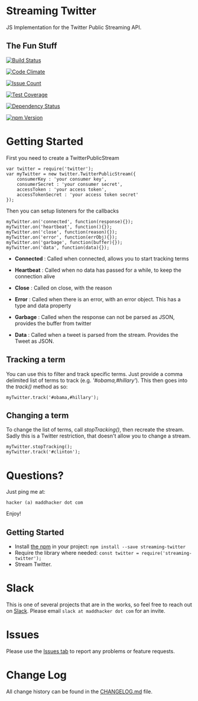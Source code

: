 # Streaming Twitter
JS Implementation for the Twitter Public Streaming API.

## The Fun Stuff
[![Build Status](https://secure.travis-ci.org/MaddHacker/twitter-js.svg?branch=master)](http://travis-ci.org/MaddHacker/twitter-js)

[![Code Climate](https://codeclimate.com/github/MaddHacker/twitter-js/badges/gpa.svg)](https://codeclimate.com/github/MaddHacker/twitter-js)

[![Issue Count](https://codeclimate.com/github/MaddHacker/twitter-js/badges/issue_count.svg)](https://codeclimate.com/github/MaddHacker/twitter-js)

[![Test Coverage](https://codeclimate.com/github/MaddHacker/twitter-js/badges/coverage.svg)](https://codeclimate.com/github/MaddHacker/twitter-js/coverage)

[![Dependency Status](https://david-dm.org/MaddHacker/streaming-twitter/status.svg)](https://david-dm.org/MaddHacker/streaming-twitter)

[![npm Version](https://badge.fury.io/js/streaming-twitter.svg)](https://badge.fury.io/js/streaming-twitter)

# Getting Started
First you need to create a TwitterPublicStream

	var twitter = require('twitter');
	var myTwitter = new twitter.TwitterPublicStream({
		consumerKey : 'your consumer key',
		consumerSecret : 'your consumer secret',
		accessToken : 'your access token',
		accessTokenSecret : 'your access token secret'
	});

Then you can setup listeners for the callbacks

	myTwitter.on('connected', function(response){});
	myTwitter.on('heartbeat', function(){});
	myTwitter.on('close', function(reason){});
	myTwitter.on('error', function(errObj){});
	myTwitter.on('garbage', function(buffer){});
	myTwitter.on('data', function(data){});
	
* **Connected** : Called when connected, allows you to start tracking terms

* **Heartbeat** : Called when no data has passed for a while, to keep the connection alive

* **Close** : Called on close, with the reason

* **Error** : Called when there is an error, with an error object.  This has a type and data property

* **Garbage** : Called when the response can not be parsed as JSON, provides the buffer from twitter
	
* **Data** : Called when a tweet is parsed from the stream. Provides the Tweet as JSON.
	
	
## Tracking a term

You can use this to filter and track specific terms.  Just provide a comma delimited list of terms to track (e.g. _'#obama,#hillary'_).  This then goes into the _track()_ method as so:

	myTwitter.track('#obama,#hillary');
	
## Changing a term

To change the list of terms, call _stopTracking()_, then recreate the stream.  Sadly this is a Twitter restriction, that doesn't allow you to change a stream.

	myTwitter.stopTracking();
	myTwitter.track('#clinton');
	
# Questions?

Just ping me at:

	hacker (a) maddhacker dot com
	
Enjoy!

## Getting Started
- Install [the npm](https://www.npmjs.com/package/streaming-twitter) in your project: `npm install --save streaming-twitter`
- Require the library where needed: `const twitter = require('streaming-twitter');`
- Stream Twitter.

# Slack
This is one of several projects that are in the works, so feel free to reach out on [Slack](https://maddhacker.slack.com/).  Please email `slack at maddhacker dot com` for an invite.

# Issues
Please use the [Issues tab](../../issues) to report any problems or feature requests.

# Change Log
All change history can be found in the [CHANGELOG.md](CHANGELOG.md) file.
